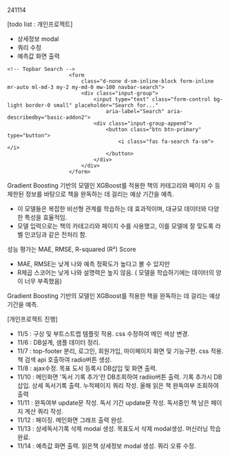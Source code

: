 241114

[todo list : 개인프로젝트]
- 상세정보 modal
- 쿼리 수정
- 예측값 화면 출력


```
<!-- Topbar Search -->
                    <form
                        class="d-none d-sm-inline-block form-inline mr-auto ml-md-3 my-2 my-md-0 mw-100 navbar-search">
                        <div class="input-group">
                            <input type="text" class="form-control bg-light border-0 small" placeholder="Search for..."
                                aria-label="Search" aria-describedby="basic-addon2">
                            <div class="input-group-append">
                                <button class="btn btn-primary" type="button">
                                    <i class="fas fa-search fa-sm"></i>
                                </button>
                            </div>
                        </div>
                    </form>

```


Gradient Boosting 기반의 모델인 XGBoost를 적용한 
책의 카테고리와 페이지 수 등 제한된 정보를 바탕으로 책을 완독하는 데 걸리는 예상 기간을 예측.

- 이 모델들은 복잡한 비선형 관계를 학습하는 데 효과적이며, 대규모 데이터와 다양한 특성을 효율적임.
- 모델 입력으로는 책의 카테고리와 페이지 수를 사용했고, 이를 모델에 잘 맞도록 라벨 인코딩과 같은 전처리 함.

성능 평가는 MAE, RMSE,  R-squared (R²) Score 
 - MAE, RMSE는 낮게 나와 예측 정확도가 높다고 볼 수 있지만 
 - R제곱 스코어는 낮게 나와 설명력은 높지 않음. ( 모델을 학습하기에는 데이터의 양이 너무 부족했음) 


Gradient Boosting 기반의 모델인 XGBoost를 적용한 
책을 완독하는 데 걸리는 예상 기간을 예측.


[개인프로젝트 진행]
- 11/5 : 구상 및 부트스트랩 템플릿 적용. css 수정하여 메인 색상 변경.
- 11/6 : DB설계, 샘플 데이터 정리.
- 11/7 : top-footer 분리, 로그인, 회원가입, 마이페이지 화면 및 기능구현. css 적용. 책 검색 api 호출하여 radio버튼 생성.
- 11/8 : ajax수정. 목표 도서 등록시 DB삽입 및 화면 출력.
- 11/10 : 메인화면 '독서 기록 추가'란 DB조회하여 radiio버튼 출력. 기록 추가시 DB삽입. 상세 독서기록 출력. 누적페이지 쿼리 작성. 올해 읽은 책 완독여부 조회하여 출력
- 11/11 : 완독여부 update문 작성. 독서 기간 update문 작성. 독서중인 책 남은 페이지 계산 쿼리 작성.
- 11/12 : 페이징. 메인화면 그래프 출력 완성.
- 11/13 : 상세독서기록 삭제 modal 생성. 목표도서 삭제 modal생성. 머신러닝 학습 완료.
- 11/14 : 예측값 화면 출력. 읽은책 상세정보 modal 생성. 쿼리 오류 수정. 







